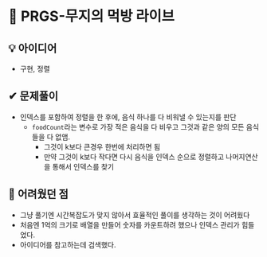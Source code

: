 # 🔎 PRGS-무지의 먹방 라이브
## 💡 아이디어
- 구현, 정렬
## ✔ 문제풀이
- 인덱스를 포함하여 정렬을 한 후에, 음식 하나를 다 비워낼 수 있는지를 판단
    - `foodCount`라는 변수로 가장 적은 음식을 다 비우고 그것과 같은 양의 모든 음식들을 다 없앰.
        - 그것이 k보다 큰경우 한번에 처리하면 됨
        - 만약 그것이 k보다 작다면 다시 음식을 인덱스 순으로 정렬하고 나머지연산을 통해서 인덱스를 찾기

## 🤕 어려웠던 점
- 그냥 풀기엔 시간복잡도가 맞지 않아서 효율적인 풀이를 생각하는 것이 어려웠다
- 처음엔 1억의 크기로 배열을 만들어 숫자를 카운트하려 했으나 인덱스 관리가 힘들었다.
- 아이디어를 참고하는데 검색했다.